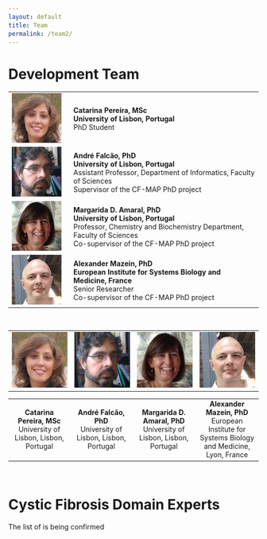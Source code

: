 ```yaml
---
layout: default
title: Team
permalink: /team2/
---
```


# Development Team

<table>
    <tr>
      <td style="width: 110px;"><img src="/images/team/CatarinaPereira.jpg"/></td>
      <td><strong>Catarina Pereira, MSc</strong><br \><strong>University of Lisbon, Portugal</strong><br \>PhD Student</td>
    </tr>
    <tr>
      <td><img src="/images/team/AndreFalcao.jpg"/></td>
      <td><strong>André Falcão, PhD</strong><br \><strong>University of Lisbon, Portugal</strong><br \>Assistant Professor, Department of Informatics, Faculty of Sciences<br \>Supervisor of the CF-MAP PhD project</td>
    </tr>
    <tr>
      <td><img src="/images/team/MargaridaDAmaral.jpg" alt="Margarida D. Amaral" /></td>
      <td><strong>Margarida D. Amaral, PhD</strong><br \><strong>University of Lisbon, Portugal</strong><br \>Professor, Chemistry and Biochemistry Department, Faculty of Sciences<br \>Co-supervisor of the CF-MAP PhD project</td>
    </tr>
    <tr>
      <td><img src="/images/team/AlexanderMazein.jpg" alt="Alexander Mazein" /></td>
      <td><strong>Alexander Mazein, PhD</strong><br \><strong>European Institute for Systems Biology and Medicine, France</strong><br \>Senior Researcher<br \>Co-supervisor of the CF-MAP PhD project</td>
    </tr>
</table>

<br />

<table>
    <tr>
      <td style="width: 220px;" align="center"><img src="/images/team/CatarinaPereira.jpg" width="120"/></td>
      <td style="width: 220px;" align="center"><img src="/images/team/AndreFalcao.jpg" width="120"/></td>
      <td style="width: 220px;" align="center"><img src="/images/team/MargaridaDAmaral.jpg" width="120"/></td>
      <td style="width: 220px;" align="center"><img src="/images/team/AlexanderMazein.jpg" width="120"/></td>
    </tr>
</table>
<table>
    <tr>
      <td style="width: 220px;" align="center"><strong>Catarina Pereira, MSc</strong><br />University of Lisbon, Lisbon, Portugal</td>
      <td style="width: 220px;" align="center"><strong>André Falcão, PhD</strong><br />University of Lisbon, Lisbon, Portugal</td>
      <td style="width: 220px;" align="center"><strong>Margarida D. Amaral, PhD</strong><br />University of Lisbon, Lisbon, Portugal</td>
      <td style="width: 220px;" align="center"><strong>Alexander Mazein, PhD</strong><br />European Institute for Systems Biology and Medicine, Lyon, France</td>
    </tr>
</table>

<br />

# Cystic Fibrosis Domain Experts

The list of is being confirmed



